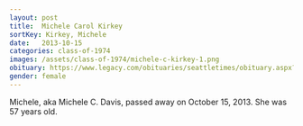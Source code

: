 ```yaml
---
layout: post
title:  Michele Carol Kirkey
sortKey: Kirkey, Michele
date:   2013-10-15
categories: class-of-1974
images: /assets/class-of-1974/michele-c-kirkey-1.png
obituary: https://www.legacy.com/obituaries/seattletimes/obituary.aspx?n=michele-c-davis-kirkey&pid=167943728
gender: female
---
```

Michele, aka Michele C. Davis, passed away on October 15, 2013. She was 57 years old.
